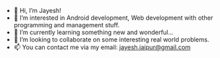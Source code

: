 - 👋 Hi, I’m Jayesh!
- 👀 I’m interested in Android development, Web development with other programming and management stuff.
- 🌱 I’m currently learning something new and wonderful...
- 💞️ I’m looking to collaborate on some interesting real world problems.
- 📫 You can contact me via my email: jayesh.jaipur@gmail.com

<!---
jayesh1911/jayesh1911 is a ✨ special ✨ repository because its `README.md` (this file) appears on your GitHub profile.
You can click the Preview link to take a look at your changes.
--->
